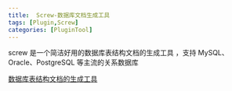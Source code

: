```yaml
---
title:  Screw-数据库文档生成工具
tags: [Plugin,Screw]
categories: [PluginTool]
---
```


screw 是一个简洁好用的数据库表结构文档的生成工具 ，支持 MySQL、Oracle、PostgreSQL 等主流的关系数据库

[数据库表结构文档的生成工具](https://mp.weixin.qq.com/s/UPh0--gqPLQsYJAmARjbyQ)





